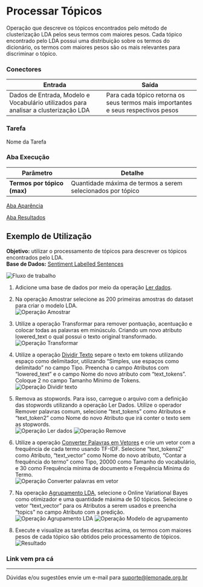 # Processar Tópicos

Operação que descreve os tópicos encontrados pelo método de clusterização LDA pelos seus termos com maiores pesos. Cada tópico encontrado pelo LDA possui uma distribuição sobre os termos do dicionário, os termos com maiores pesos são os mais relevantes para discriminar o tópico. 


### Conectores
| Entrada | Saída |
| --- | --- |
| Dados de Entrada, Modelo e Vocabulário utilizados para analisar a clusterização LDA | Para cada tópico retorna os seus termos mais importantes e seus respectivos pesos |

### Tarefa
Nome da Tarefa

### Aba Execução
| Parâmetro | Detalhe |
| --- | --- |
| **Termos por tópico (max)** | Quantidade máxima de termos a serem selecionados por tópico |

[Aba Aparência][1]

[Aba Resultados][2]

## Exemplo de Utilização
**Objetivo:** utilizar o processamento de tópicos para descrever os tópicos encontrados pelo LDA.\
**Base de Dados:** [Sentiment Labelled Sentences][3]

![Fluxo de trabalho](/img/spark/pre-processamento-de-dados/operacoes-textuais-processar-topicos/image1.png)

1. Adicione uma base de dados por meio da operação [Ler dados][4]. 

2. Na operação Amostrar selecione as 200 primeiras amostras do dataset para criar o modelo LDA.\
![Operação Amostrar](/img/spark/pre-processamento-de-dados/operacoes-textuais-processar-topicos/image10.png)

3. Utilize a operação Transformar para remover pontuação, acentuação e colocar todas as palavras em minúsculo. Criando um novo atributo lowered_text o qual possui o texto original transformado.\
![Operação Transformar](/img/spark/pre-processamento-de-dados/operacoes-textuais-processar-topicos/image2.png)

4. Utilize a operação [Dividir Texto][5] separe o texto em tokens utilizando espaço como delimitador, utilizando “Simples, use espaços como delimitado” no campo Tipo. Preencha o campo Atributos com “lowered_text” e o campo Nome do novo atributo com “text_tokens”. Coloque 2 no campo Tamanho Mínimo de Tokens.\
![Operação Dividir texto](/img/spark/pre-processamento-de-dados/operacoes-textuais-processar-topicos/image2.png)

5. Remova as stopwords. Para isso, carregue o arquivo com a definição das stopwords utilizando a operação Ler Dados. Utilize o operador Remover palavras comum, selecione “text_tokens” como Atributos e “text_token2” como Nome do novo Atributo que irá conter o texto sem as stopwords.\
![Operação Ler dados](/img/spark/pre-processamento-de-dados/operacoes-textuais-processar-topicos/image5.png)
![Operação Remove](/img/spark/pre-processamento-de-dados/operacoes-textuais-processar-topicos/image3.png)

6. Utilize a operação [Converter Palavras em Vetores][6] e crie um vetor com a frequência de cada termo usando TF-IDF. Selecione “text_tokens2” como Atributo, “text_vector” como Nome do novo atributo, “Contar a frequência do termo” como Tipo, 20000 como Tamanho do vocabulário, e 30 como Frequência mínima de documento e Frequência Mínima do Termo.\
![Operação Converter palavras em vetor](/img/spark/pre-processamento-de-dados/operacoes-textuais-processar-topicos/image4.png)

7. Na operação [Agrupamento LDA][7], selecione o Online Variational Bayes como otimizador e uma quantidade máxima de 50 tópicos. Selecione o vetor “text_vector” para os Atributos a serem usados e preencha “topics” no campo Atributo com a predição.\
![Operação Agrupamento LDA](/img/spark/pre-processamento-de-dados/operacoes-textuais-processar-topicos/image7.png)
![Operação Modelo de agrupamento](/img/spark/pre-processamento-de-dados/operacoes-textuais-processar-topicos/image9.png)

8. Execute e visualize as tarefas descritas acima, os termos com maiores pesos de cada tópico são obtidos pelo processamento de tópicos.
![Resultado](/img/spark/pre-processamento-de-dados/operacoes-textuais-processar-topicos/image8.png)

### Link vem pra cá

---
Dúvidas e/ou sugestões envie um e-mail para suporte@lemonade.org.br

[1]: /pt-br/spark/documentacao-geral/documentacao-geral.html#aba-aparencia
[2]: /pt-br/spark/documentacao-geral/documentacao-geral.html#aba-resultados
[3]: /pt-br/spark/base-de-dados/#sentiment-labelled-sentences
[4]: /pt-br/spark/entrada-e-saida/ler-dados.html
[5]: /pt-br/spark/pre-processamento-de-dados/operacoes-textuais-dividir-texto-por-delimitador.html
[6]: /pt-br/spark/pre-processamento-de-dados/operacoes-textuais-contar-frequencia-dos-termos.html
[7]: /pt-br/spark/pre-processamento-de-dados/operacoes-textuais-agrupamento-lda.html